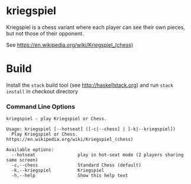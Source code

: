# kriegspiel

Kriegspiel is a chess variant where each player can see their own pieces, but not those of their opponent.

See https://en.wikipedia.org/wiki/Kriegspiel_(chess)

# Build

Install the `stack` build tool (see http://haskellstack.org) and run `stack install` in checkout directory

### Command Line Options

```
kriegspiel - play Kriegspiel or Chess.

Usage: kriegspiel [--hotseat] ([-c|--chess] | [-k|--kriegspiel])
  Play Kriegspiel or Chess. https://en.wikipedia.org/wiki/Kriegspiel_(chess)

Available options:
  --hotseat                play in hot-seat mode (2 players sharing same screen)
  -c,--chess               Standard Chess (default)
  -k,--kriegspiel          Kriegspiel
  -h,--help                Show this help text
```
